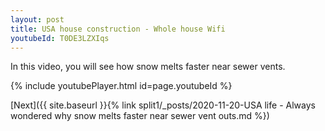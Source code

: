 ```yaml
---
layout: post
title: USA house construction - Whole house Wifi 
youtubeId: T0DE3LZXIqs
---
```

 
In this video, you will see how snow melts faster near sewer vents.
 
 
 


{% include youtubePlayer.html id=page.youtubeId %}
 
 
[Next]({{ site.baseurl }}{% link split1/_posts/2020-11-20-USA life - Always wondered why snow melts faster near sewer vent outs.md %})
